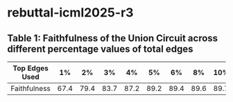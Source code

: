# rebuttal-icml2025-r3

## Table 1: Faithfulness of the Union Circuit across different percentage values of total edges
| Top Edges Used | 1%   | 2%   | 3%   | 4%   | 5%   | 6%   | 8%   | 10%  |
| -------------- | ---- | ---- | ---- | ---- | ---- | ---- | ---- | ---- |
| Faithfulness   | 67.4 | 79.4 | 83.7 | 87.2 | 89.2 | 89.4 | 89.6 | 89.7 |
